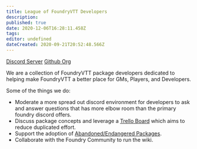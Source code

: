 ```yaml
---
title: League of FoundryVTT Developers
description: 
published: true
date: 2020-12-06T16:28:11.458Z
tags: 
editor: undefined
dateCreated: 2020-09-21T20:52:48.566Z
---
```



<i class="fab fa-discord"></i> [Discord Server](https://discord.gg/2rHs78h)
<i class="fab fa-github"></i> [Github Org](https://github.com/League-of-Foundry-Developers)

We are a collection of FoundryVTT package developers dedicated to helping make FoundryVTT a better place for GMs, Players, and Developers.

Some of the things we do:
- Moderate a more spread out discord environment for developers to ask and answer questions that has more elbow room than the primary foundry discord offers.
- Discuss package concepts and leverage a [Trello Board](https://trello.com/b/xYiqr7js/league-of-extraordinary-foundryvtt-developers) which aims to reduce duplicated effort.
- Support the adoption of [Abandoned/Endangered Packages](https://trello.com/b/FmfN4LHZ/endangered-packages).
- Collaborate with the Foundry Community to run the wiki.